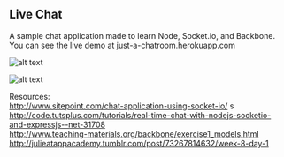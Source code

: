 ## Live Chat  

A sample chat application made to learn Node, Socket.io, and Backbone. You can see the live demo at just-a-chatroom.herokuapp.com

![alt text](https://cldup.com/BT5wuapuSP.png)

![alt text](https://cldup.com/EmKarbnQm5.png)  

Resources:  
http://www.sitepoint.com/chat-application-using-socket-io/  s
http://code.tutsplus.com/tutorials/real-time-chat-with-nodejs-socketio-and-expressjs--net-31708  
http://www.teaching-materials.org/backbone/exercise1_models.html  
http://julieatappacademy.tumblr.com/post/73267814632/week-8-day-1